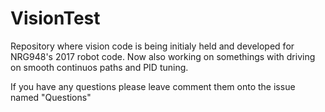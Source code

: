 # VisionTest
Repository where vision code is being initialy held and developed for NRG948's 2017 robot code. Now also working on somethings with driving on smooth continuos paths and PID tuning.

If you have any questions please leave comment them onto the issue named "Questions"
